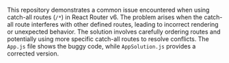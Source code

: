 This repository demonstrates a common issue encountered when using catch-all routes (`/*`) in React Router v6. The problem arises when the catch-all route interferes with other defined routes, leading to incorrect rendering or unexpected behavior.  The solution involves carefully ordering routes and potentially using more specific catch-all routes to resolve conflicts.  The `App.js` file shows the buggy code, while `AppSolution.js` provides a corrected version.